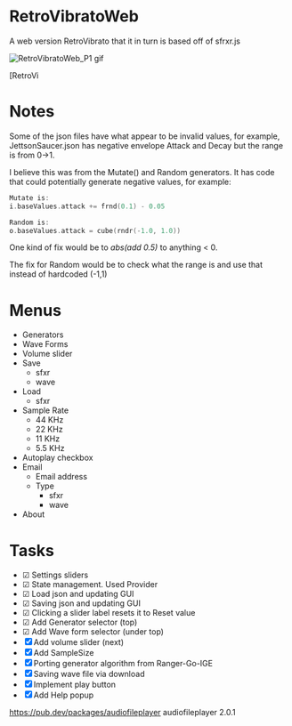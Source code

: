 # RetroVibratoWeb
A web version RetroVibrato that it in turn is based off of sfrxr.js

![RetroVibratoWeb_P1 gif](retrovibratoweb_p1.gif)

[RetroVi
# Notes
Some of the json files have what appear to be invalid values, for example, JettsonSaucer.json has negative envelope Attack and Decay but the range is from 0->1.

I believe this was from the Mutate() and Random generators. It has code that could potentially generate negative values, for example:
```go
Mutate is:
i.baseValues.attack += frnd(0.1) - 0.05

Random is:
o.baseValues.attack = cube(rndr(-1.0, 1.0))
```
One kind of fix would be to *abs(add 0.5)* to anything < 0.

The fix for Random would be to check what the range is and use that instead of hardcoded (-1,1)

# Menus
- Generators
- Wave Forms
- Volume slider
- Save
    - sfxr
    - wave
- Load
    - sfxr
- Sample Rate
    - 44 KHz
    - 22 KHz
    - 11 KHz
    - 5.5 KHz
- Autoplay checkbox
- Email
    - Email address
    - Type
        - sfxr
        - wave
- About

# Tasks
- ☑ Settings sliders
- ☑ State management. Used Provider
- ☑ Load json and updating GUI
- ☑ Saving json and updating GUI
- ☑ Clicking a slider label resets it to Reset value
- ☑ Add Generator selector (top)
- ☑ Add Wave form selector (under top)
- ☒ Add volume slider (next)
- ☒ Add SampleSize 
- ☒ Porting generator algorithm from Ranger-Go-IGE
- ☒ Saving wave file via download
- ☒ Implement play button
- ☒ Add Help popup

https://pub.dev/packages/audiofileplayer
audiofileplayer 2.0.1

